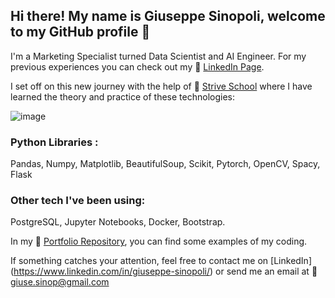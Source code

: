 ## Hi there! My name is Giuseppe Sinopoli, welcome to my GitHub profile 👋

I'm a Marketing Specialist turned Data Scientist and AI Engineer. For my previous experiences you can check out my :link: [LinkedIn Page](https://www.linkedin.com/in/giuseppe-sinopoli/).

I set off on this new journey with the help of :link: [Strive School](https://strive.school/) where I have learned the theory and practice of these technologies:


![image](https://user-images.githubusercontent.com/84836591/152047001-67b8e420-ff22-4a34-b5eb-749f77a9acca.png)

### Python Libraries :

Pandas, Numpy, Matplotlib, BeautifulSoup, Scikit, Pytorch, OpenCV, Spacy, Flask

### Other tech I've been using:
PostgreSQL, Jupyter Notebooks, Docker, Bootstrap.



In my :file_folder: [Portfolio Repository](https://github.com/GiuseppeSinopoli/Portfolio), you can find some examples of my coding.

If something catches your attention, feel free to contact me on [LinkedIn] (https://www.linkedin.com/in/giuseppe-sinopoli/) or send me an email at :email: [giuse.sinop@gmail.com](mailto:giuse.sinop@gmail.com?subject=[GitHub]%20Source%20Han%20Sans)





<!--
**GiuseppeSinopoli/GiuseppeSinopoli** is a ✨ _special_ ✨ repository because its `README.md` (this file) appears on your GitHub profile.

Here are some ideas to get you started:

- 🔭 I’m currently working on ...
- 🌱 I’m currently learning ...
- 👯 I’m looking to collaborate on ...
- 🤔 I’m looking for help with ...
- 💬 Ask me about ...
- 📫 How to reach me: ...
- 😄 Pronouns: ...
- ⚡ Fun fact: ...
-->
